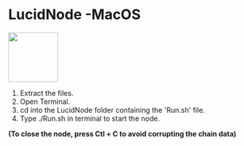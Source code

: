 # LucidNode -MacOS  
  
<img src="https://lucidcoin.io/logo.png" width="100">  
  
  
1. Extract the files.
2. Open Terminal.
3. cd into the LucidNode folder containing the 'Run.sh' file.
4. Type ./Run.sh in terminal to start the node.
  
**(To close the node, press Ctl + C to avoid corrupting the chain data)**
